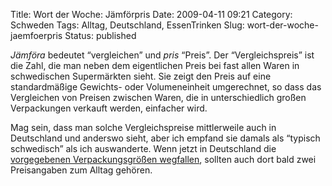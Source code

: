 Title: Wort der Woche: Jämförpris
Date: 2009-04-11 09:21
Category: Schweden
Tags: Alltag, Deutschland, EssenTrinken
Slug: wort-der-woche-jaemfoerpris
Status: published

*Jämföra* bedeutet “vergleichen” und *pris* “Preis”. Der
“Vergleichspreis” ist die Zahl, die man neben dem eigentlichen Preis bei
fast allen Waren in schwedischen Supermärkten sieht. Sie zeigt den Preis
auf eine standardmäßige Gewichts- oder Volumeneinheit umgerechnet, so
dass das Vergleichen von Preisen zwischen Waren, die in unterschiedlich
großen Verpackungen verkauft werden, einfacher wird.

Mag sein, dass man solche Vergleichspreise mittlerweile auch in
Deutschland und anderswo sieht, aber ich empfand sie damals als “typisch
schwedisch” als ich auswanderte. Wenn jetzt in Deutschland die
[vorgegebenen Verpackungsgrößen
wegfallen](http://www.tagesschau.de/wirtschaft/verpackung100.html),
sollten auch dort bald zwei Preisangaben zum Alltag gehören.

